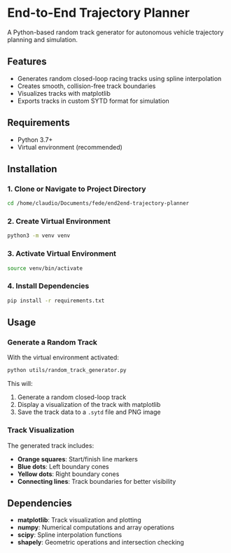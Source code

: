 # End-to-End Trajectory Planner

A Python-based random track generator for autonomous vehicle trajectory planning and simulation.

## Features

- Generates random closed-loop racing tracks using spline interpolation
- Creates smooth, collision-free track boundaries
- Visualizes tracks with matplotlib
- Exports tracks in custom SYTD format for simulation

## Requirements

- Python 3.7+
- Virtual environment (recommended)

## Installation

### 1. Clone or Navigate to Project Directory

```bash
cd /home/claudio/Documents/fede/end2end-trajectory-planner
```

### 2. Create Virtual Environment

```bash
python3 -m venv venv
```

### 3. Activate Virtual Environment

```bash
source venv/bin/activate
```

### 4. Install Dependencies

```bash
pip install -r requirements.txt
```

## Usage

### Generate a Random Track

With the virtual environment activated:

```bash
python utils/random_track_generator.py
```

This will:
1. Generate a random closed-loop track
2. Display a visualization of the track with matplotlib
3. Save the track data to a `.sytd` file and PNG image

### Track Visualization

The generated track includes:
- **Orange squares**: Start/finish line markers
- **Blue dots**: Left boundary cones
- **Yellow dots**: Right boundary cones
- **Connecting lines**: Track boundaries for better visibility

## Dependencies

- **matplotlib**: Track visualization and plotting
- **numpy**: Numerical computations and array operations
- **scipy**: Spline interpolation functions
- **shapely**: Geometric operations and intersection checking

